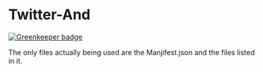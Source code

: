 Twitter-And
===========

[![Greenkeeper badge](https://badges.greenkeeper.io/easilyBaffled/Twitter-And.svg)](https://greenkeeper.io/)

The only files actually being used are the Manjifest.json and the files listed in it.
